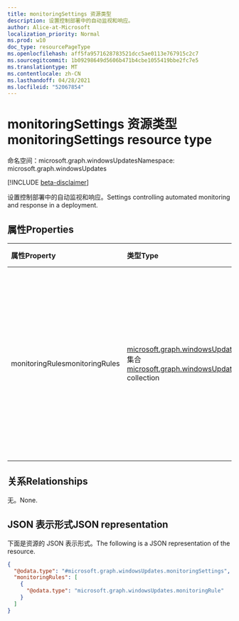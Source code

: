 ```yaml
---
title: monitoringSettings 资源类型
description: 设置控制部署中的自动监视和响应。
author: Alice-at-Microsoft
localization_priority: Normal
ms.prod: w10
doc_type: resourcePageType
ms.openlocfilehash: aff5fa9571628783521dcc5ae0113e767915c2c7
ms.sourcegitcommit: 1b09298649d5606b471b4cbe1055419bbe2fc7e5
ms.translationtype: MT
ms.contentlocale: zh-CN
ms.lasthandoff: 04/28/2021
ms.locfileid: "52067854"
---
```

# <a name="monitoringsettings-resource-type"></a><span data-ttu-id="ee188-103">monitoringSettings 资源类型</span><span class="sxs-lookup"><span data-stu-id="ee188-103">monitoringSettings resource type</span></span>

<span data-ttu-id="ee188-104">命名空间：microsoft.graph.windowsUpdates</span><span class="sxs-lookup"><span data-stu-id="ee188-104">Namespace: microsoft.graph.windowsUpdates</span></span>

[!INCLUDE [beta-disclaimer](../../includes/beta-disclaimer.md)]

<span data-ttu-id="ee188-105">设置控制部署中的自动监视和响应。</span><span class="sxs-lookup"><span data-stu-id="ee188-105">Settings controlling automated monitoring and response in a deployment.</span></span>

## <a name="properties"></a><span data-ttu-id="ee188-106">属性</span><span class="sxs-lookup"><span data-stu-id="ee188-106">Properties</span></span>
|<span data-ttu-id="ee188-107">属性</span><span class="sxs-lookup"><span data-stu-id="ee188-107">Property</span></span>|<span data-ttu-id="ee188-108">类型</span><span class="sxs-lookup"><span data-stu-id="ee188-108">Type</span></span>|<span data-ttu-id="ee188-109">说明</span><span class="sxs-lookup"><span data-stu-id="ee188-109">Description</span></span>|
|:---|:---|:---|
|<span data-ttu-id="ee188-110">monitoringRules</span><span class="sxs-lookup"><span data-stu-id="ee188-110">monitoringRules</span></span>|<span data-ttu-id="ee188-111">[microsoft.graph.windowsUpdates.monitoringRule](../resources/windowsupdates-monitoringrule.md) 集合</span><span class="sxs-lookup"><span data-stu-id="ee188-111">[microsoft.graph.windowsUpdates.monitoringRule](../resources/windowsupdates-monitoringrule.md) collection</span></span>|<span data-ttu-id="ee188-112">指定监视信号触发对部署的操作时可通过的规则。</span><span class="sxs-lookup"><span data-stu-id="ee188-112">Specifies the rules through which monitoring signals can trigger actions on the deployment.</span></span> <span data-ttu-id="ee188-113">使用"or"组合规则。</span><span class="sxs-lookup"><span data-stu-id="ee188-113">Rules are combined using "or".</span></span>|

## <a name="relationships"></a><span data-ttu-id="ee188-114">关系</span><span class="sxs-lookup"><span data-stu-id="ee188-114">Relationships</span></span>
<span data-ttu-id="ee188-115">无。</span><span class="sxs-lookup"><span data-stu-id="ee188-115">None.</span></span>

## <a name="json-representation"></a><span data-ttu-id="ee188-116">JSON 表示形式</span><span class="sxs-lookup"><span data-stu-id="ee188-116">JSON representation</span></span>
<span data-ttu-id="ee188-117">下面是资源的 JSON 表示形式。</span><span class="sxs-lookup"><span data-stu-id="ee188-117">The following is a JSON representation of the resource.</span></span>
<!-- {
  "blockType": "resource",
  "@odata.type": "microsoft.graph.windowsUpdates.monitoringSettings"
}
-->
``` json
{
  "@odata.type": "#microsoft.graph.windowsUpdates.monitoringSettings",
  "monitoringRules": [
    {
      "@odata.type": "microsoft.graph.windowsUpdates.monitoringRule"
    }
  ]
}
```

